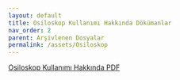 ```yaml
---
layout: default
title: Osiloskop Kullanımı Hakkında Dökümanlar
nav_order: 2
parent: Arşivlenen Dosyalar
permalink: /assets/Osiloskop
---
```

[Osiloskop Kullanımı Hakkında PDF]({{(https://em5l.github.io)}}\home\assets\PDF\Osiloskop-Rapor.pdf)